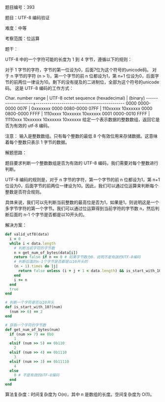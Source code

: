 题目编号：393

题目：UTF-8 编码验证

难度：中等

考察范围：位运算

题干：

UTF-8 中的一个字符可能的长度为 1 到 4 字节，遵循以下的规则：

对于 1 字节的字符，字节的第一位设为0，后面7位为这个符号的unicode码。
对于 n 字节的字符 (n > 1)，第一个字节的前 n 位都设为1，第 n+1 位设为0，后面字节的前两位一律设为10。剩下的没有提及的二进制位，全部为这个符号的unicode码。
这是 UTF-8 编码的工作方式：

   Char. number range  |        UTF-8 octet sequence
      (hexadecimal)    |              (binary)
   --------------------+---------------------------------------------
   0000 0000-0000 007F | 0xxxxxxx
   0000 0080-0000 07FF | 110xxxxx 10xxxxxx
   0000 0800-0000 FFFF | 1110xxxx 10xxxxxx 10xxxxxx
   0001 0000-0010 FFFF | 11110xxx 10xxxxxx 10xxxxxx 10xxxxxx
给定一个表示数据的整数数组，返回它是否为有效的 utf-8 编码。

注意：
输入是整数数组。只有每个整数的最低 8 个有效位用来存储数据。这意味着每个整数只表示 1 字节的数据。

解题思路：

题目要求判断一个整数数组是否为有效的 UTF-8 编码，我们需要对每个整数进行判断。

UTF-8 编码的规则是，对于 n 字节的字符，第一个字节的前 n 位都设为1，第 n+1 位设为0，后面字节的前两位一律设为10。因此，我们可以通过位运算来判断每个整数是否符合规则。

具体来说，我们可以先判断当前整数的最高位是否为1，如果是1，则说明这是一个多字节字符的第一个字节。我们可以通过位运算得到当前字符的字节数 n，然后判断后面的 n-1 个字节是否都是以10开头的。

解决方案：

```ruby
def valid_utf8(data)
  i = 0
  while i < data.length
    # 判断当前字符的字节数
    n = get_num_of_bytes(data[i])
    return false if n == 0 # 如果字节数为0，说明不是有效的UTF-8编码
    # 判断后面的n-1个字节是否都是以10开头的
    (n - 1).times do |j|
      return false unless (i + j + 1 < data.length) && is_start_with_10?(data[i + j + 1])
    end
    i += n
  end
  true
end

# 判断一个字符是否以10开头
def is_start_with_10?(num)
  (num >> 6) == 2
end

# 获取一个字符的字节数
def get_num_of_bytes(num)
  if (num >> 7) == 0b0
    1
  elsif (num >> 5) == 0b110
    2
  elsif (num >> 4) == 0b1110
    3
  elsif (num >> 3) == 0b11110
    4
  else
    0 # 不是有效的UTF-8编码
  end
end
```

算法复杂度：时间复杂度为 O(n)，其中 n 是数组的长度。空间复杂度为 O(1)。
